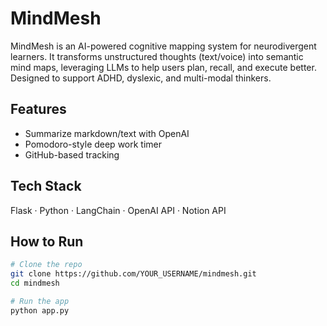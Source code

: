 # MindMesh
MindMesh is an AI-powered cognitive mapping system for neurodivergent learners. It transforms unstructured thoughts (text/voice) into semantic mind maps, leveraging LLMs to help users plan, recall, and execute better. Designed to support ADHD, dyslexic, and multi-modal thinkers.
##  Features
- Summarize markdown/text with OpenAI
- Pomodoro-style deep work timer
- GitHub-based tracking

## Tech Stack
Flask · Python · LangChain · OpenAI API · Notion API

## How to Run
```bash
# Clone the repo
git clone https://github.com/YOUR_USERNAME/mindmesh.git
cd mindmesh

# Run the app
python app.py

